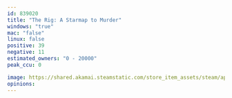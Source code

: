 ```yaml
---
id: 839020
title: "The Rig: A Starmap to Murder"
windows: "true"
mac: "false"
linux: false
positive: 39
negative: 11
estimated_owners: "0 - 20000"
peak_ccu: 0

image: https://shared.akamai.steamstatic.com/store_item_assets/steam/apps/839020/header.jpg?t=1593378971
opinions:
---
```

